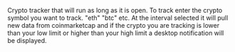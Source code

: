 Crypto tracker that will run as long as it is open.
To track enter the crypto symbol you want to track. "eth" "btc" etc.
At the interval selected it will pull new data from coinmarketcap and 
if the crypto you are tracking is lower than your low limit or higher than your high limit 
a desktop notification will be displayed.
